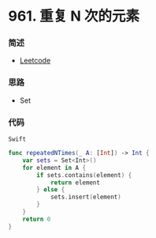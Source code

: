# 961. 重复 N 次的元素

### 简述

- [Leetcode](https://leetcode-cn.com/problems/n-repeated-element-in-size-2n-array/)

### 思路

- Set

### 代码

`Swift`

```swift
func repeatedNTimes(_ A: [Int]) -> Int {
    var sets = Set<Int>()
    for element in A {
        if sets.contains(element) {
            return element
        } else {
            sets.insert(element)
        }
    }
    return 0
}

```